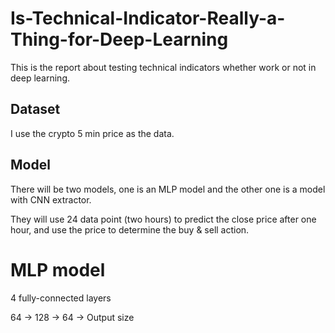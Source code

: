 # Is-Technical-Indicator-Really-a-Thing-for-Deep-Learning
This is the report about testing technical indicators whether work or not in deep learning.

## Dataset
I use the crypto 5 min price as the data.

## Model
There will be two models, one is an MLP model and the other one is a model with CNN extractor.

They will use 24 data point (two hours) to predict the close price after one hour, and use the price to determine the buy & sell action.

# MLP model
4 fully-connected layers

64 -> 128 -> 64 -> Output size
